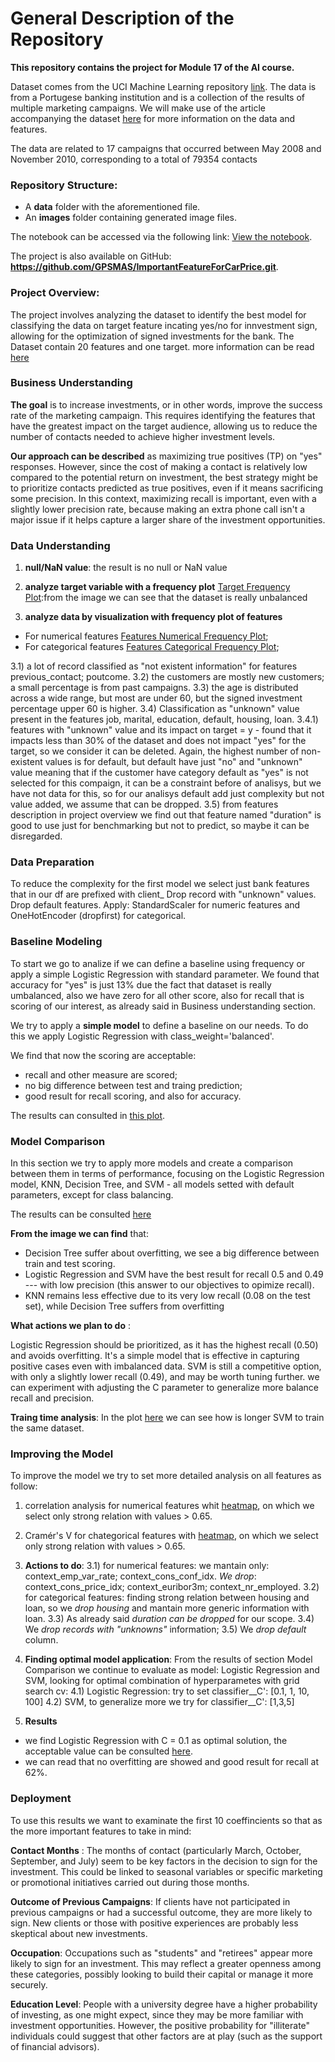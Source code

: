 
# General Description of the Repository

**This repository contains the project for Module 17 of the AI course.**

Dataset comes from the UCI Machine Learning repository  [link](https://archive.ics.uci.edu/ml/datasets/bank+marketing). The data is from a Portugese banking institution and is a collection of the results of multiple marketing campaigns. We will make use of the article accompanying the dataset [here](docs/CRISP-DM-BANK.pdf) for more information on the data and features.

The data are related to 17 campaigns that occurred between May 2008 and November 2010, corresponding to a total of 79354 contacts

### Repository Structure:
- A **data** folder with the aforementioned file.
- An **images** folder containing generated image files.

The notebook can be accessed via the following link: [View the notebook](progetto_17_1_v2.ipynb).

The project is also available on GitHub: **https://github.com/GPSMAS/ImportantFeatureForCarPrice.git**.

### Project Overview:
The project involves analyzing the dataset to identify the best model for classifying the data on target feature incating yes/no for innvestment sign, allowing for the optimization of signed investments for the bank.
The Dataset contain 20 features and one target.
more information can be read [here](data/bank-additional-names.txt)

### Business Understanding

**The goal** is to increase investments, or in other words, improve the success rate of the marketing campaign. This requires identifying the features that have the greatest impact on the target audience, allowing us to reduce the number of contacts needed to achieve higher investment levels.

**Our approach can be described** as maximizing true positives (TP) on "yes" responses. However, since the cost of making a contact is relatively low compared to the potential return on investment, the best strategy might be to prioritize contacts predicted as true positives, even if it means sacrificing some precision. In this context, maximizing recall is important, even with a slightly lower precision rate, because making an extra phone call isn't a major issue if it helps capture a larger share of the investment opportunities.

### Data Understanding

1) **null/NaN value**: the result is no null or NaN value
2) **analyze target variable with a frequency plot** [Target Frequency Plot](images/TargFreqPlot.jpg):from the image we can see that the dataset is really unbalanced

3) **analyze data by visualization with frequency plot of features** 
- For numerical features [Features Numerical Frequency Plot](images/FreqFeaturesNumerical.jpg);
- For categorical features [Features Categorical Frequency Plot](images/FreqFeaturesCategorical.jpg);

3.1) a lot of record classified as "not existent information" for features previous_contact; poutcome.
3.2) the customers are mostly new customers; a small percentage is from past campaigns.
3.3) the age is distributed across a wide range, but most are under 60, but the signed investment percentage upper 60 is higher.
3.4) Classification as "unknown" value present in the features job, marital, education, default, housing, loan.
3.4.1) features with "unknown" value and its impact on target = y - found that it impacts less than 30% of the dataset and does not impact "yes" for the target, so we consider it can be deleted.
Again, the highest number of non-existent values is for default, but default have just "no" and "unknown" value meaning that if the customer have category default as "yes" is not selected for this compaign, it can be a constraint before of analisys, but we have not data for this, so for our analisys default add just complexity but not value added, we assume that can be dropped.
3.5) from features description in project overview we find out that feature named "duration" is good to use just for benchmarking but not to predict, so maybe it can be disregarded.


### Data Preparation
To reduce the complexity for the first model we select just bank features that in our df are prefixed with client_
Drop record with "unknown" values.
Drop default features.
Apply: StandardScaler for numeric features and OneHotEncoder (dropfirst) for categorical.

### Baseline Modeling 

To start we go to analize if we can define a baseline using frequency or apply a simple Logistic Regression with standard parameter. 
We found that accuracy for "yes" is just 13% due the fact that dataset is really umbalanced, also we have zero for all other score, also for recall that is scoring of our interest, as already said in Business understanding section.

We try to apply a **simple model**  to define a baseline on our needs. To do this we apply Logistic Regression with class_weight='balanced'. 

We find that now the scoring are acceptable:
- recall and other measure are scored;
- no big difference between test and traing prediction;
- good result for recall scoring, and also for accuracy.

The results can consulted in [this plot](images/ScoreEvaLogRegBalanced.jpg). 

### Model Comparison

In this section we try to apply more models and create a comparison between them in terms of performance, focusing on the Logistic Regression model, KNN, Decision Tree, and SVM - all models setted with default parameters, except for class balancing.

The results can be consulted [here](images/ModelComparison.jpg)

**From the image we can find** that:
- Decision Tree suffer about overfitting, we see a big difference between train and test scoring.
- Logistic Regression and SVM have the best result for recall 0.5 and 0.49 --- with low precision (this answer to our objectives to opimize recall).
- KNN remains less effective due to its very low recall (0.08 on the test set), while Decision Tree suffers from overfitting

**What actions we plan to do** :

Logistic Regression should be prioritized, as it has the highest recall (0.50) and avoids overfitting. It's a simple model that is effective in capturing positive cases even with imbalanced data.
SVM is still a competitive option, with only a slightly lower recall (0.49), and may be worth tuning further. we can experiment with adjusting the C parameter to generalize more  balance recall and precision.

**Traing time analysis**:
In the plot [here](images/SimpleModelsTimeTrain.jpg) we can see how is longer SVM to train the same dataset.

### Improving the Model

To improve the model we try to set more detailed analysis on all features as follow:
1) correlation analysis for numerical features whit [heatmap](images/corr_NumericalFeat.jpg), on which we select only strong relation with values > 0.65.
2) Cramér's V for chategorical features with [heatmap](images/CramerCategoricalFeat.jpg), on which we select only strong relation with values > 0.65.
3) **Actions to do**:
3.1) for numerical features: we mantain only: context_emp_var_rate; context_cons_conf_idx. *We drop*: context_cons_price_idx; context_euribor3m; context_nr_employed.
3.2) for categorical features: finding strong relation between housing and loan, so we *drop housing* and mantain more generic information with loan.
3.3) As already said *duration can be dropped* for our scope.
3.4) We *drop records with "unknowns"* information;
3.5) We *drop default* column.

4) **Finding optimal model application**: From the results of section Model Comparison we continue to evaluate as model: Logistic Regression and SVM, looking for optimal combination of hyperparametes with grid search cv:
4.1) Logistic Regression: try to set classifier__C': [0.1, 1, 10, 100]
4.2) SVM, to generalize more we try for classifier__C': [1,3,5]

5) **Results**
- we find Logistic Regression with C = 0.1 as optimal solution, the acceptable value can be consulted [here]('images/OptimalModel.jpg').
- we can read that no overfitting are showed and good result for recall at 62%.


### Deployment

To use this results we want to examinate the first 10 coeffincients so that as the more important features to take in mind:

**Contact Months** : The months of contact (particularly March, October, September, and July) seem to be key factors in the decision to sign for the investment. This could be linked to seasonal variables or specific marketing or promotional initiatives carried out during those months.

**Outcome of Previous Campaigns**: If clients have not participated in previous campaigns or had a successful outcome, they are more likely to sign. New clients or those with positive experiences are probably less skeptical about new investments.

**Occupation**: Occupations such as "students" and "retirees" appear more likely to sign for an investment. This may reflect a greater openness among these categories, possibly looking to build their capital or manage it more securely.

**Education Level**: People with a university degree have a higher probability of investing, as one might expect, since they may be more familiar with investment opportunities. However, the positive probability for "illiterate" individuals could suggest that other factors are at play (such as the support of financial advisors).